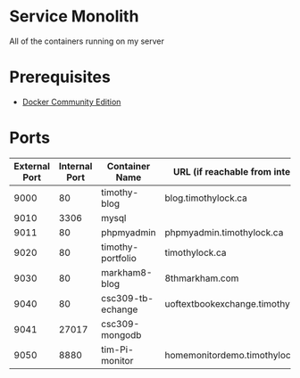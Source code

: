 # Service Monolith
All of the containers running on my server

# Prerequisites
- [Docker Community Edition](https://www.docker.com/community-edition)

# Ports

| External Port | Internal Port | Container Name    | URL (if reachable from internet)   |
|---------------|---------------|-------------------|------------------------------------|
| 9000          | 80            | timothy-blog      | blog.timothylock.ca                |
| 9010          | 3306          | mysql             |                                    |
| 9011          | 80            | phpmyadmin        | phpmyadmin.timothylock.ca          |
| 9020          | 80            | timothy-portfolio | timothylock.ca                     |
| 9030          | 80            | markham8-blog     | 8thmarkham.com                     |
| 9040          | 80            | csc309-tb-echange | uoftextbookexchange.timothylock.ca |
| 9041          | 27017         | csc309-mongodb    |                                    |
| 9050          | 8880            | tim-Pi-monitor    | homemonitordemo.timothylock.ca     |